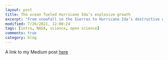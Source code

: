 ```yaml
---
layout: post
title: The ocean fueled Hurricane Ida’s explosive growth
excerpt: "From snowfall in the Sierras to Hurricane Ida’s destructive winds and rains, the ocean touches us all. "
modified: 7/26/2021, 12:00:24
tags: [intro, NASA, science, open science]
comments: true
category: blog
---
```


A link to my Medium post [here](https://medium.com/nasa-butterfly/the-ocean-fueled-hurricane-idas-explosive-growth-477e9b47ee00)
